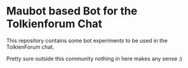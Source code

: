 # Maubot based Bot for the Tolkienforum Chat

This repository contains some bot experiments to be used
in the TolkienForum chat.

Pretty sure outside this community nothing in here makes any sense :)
